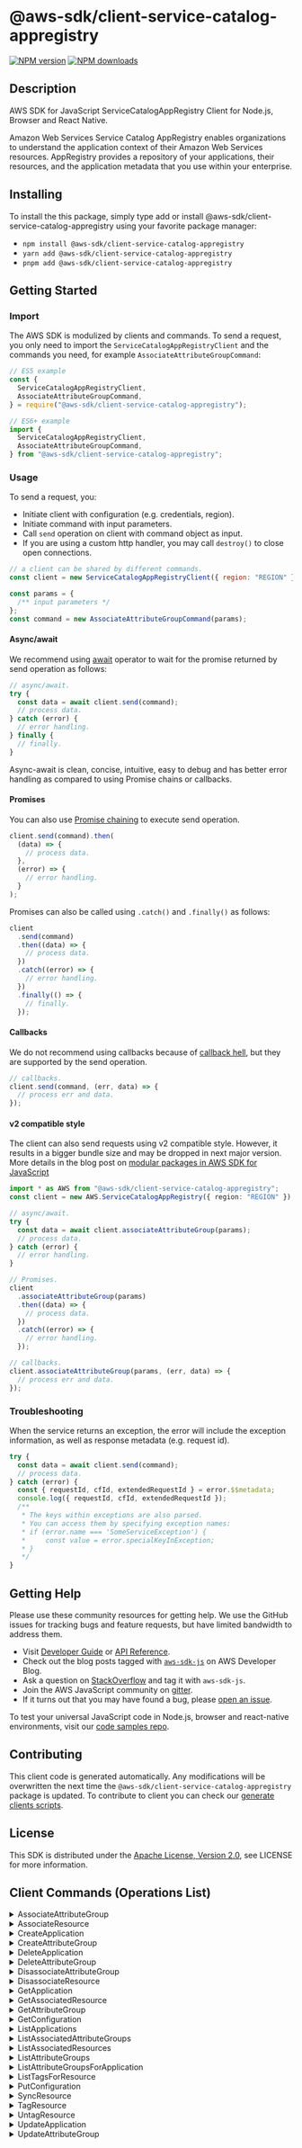 <!-- generated file, do not edit directly -->

# @aws-sdk/client-service-catalog-appregistry

[![NPM version](https://img.shields.io/npm/v/@aws-sdk/client-service-catalog-appregistry/latest.svg)](https://www.npmjs.com/package/@aws-sdk/client-service-catalog-appregistry)
[![NPM downloads](https://img.shields.io/npm/dm/@aws-sdk/client-service-catalog-appregistry.svg)](https://www.npmjs.com/package/@aws-sdk/client-service-catalog-appregistry)

## Description

AWS SDK for JavaScript ServiceCatalogAppRegistry Client for Node.js, Browser and React Native.

<p> Amazon Web Services Service Catalog AppRegistry enables organizations to understand the application context of their Amazon Web Services resources. AppRegistry provides a repository of your applications, their resources, and the application metadata that you use within your enterprise.</p>

## Installing

To install the this package, simply type add or install @aws-sdk/client-service-catalog-appregistry
using your favorite package manager:

- `npm install @aws-sdk/client-service-catalog-appregistry`
- `yarn add @aws-sdk/client-service-catalog-appregistry`
- `pnpm add @aws-sdk/client-service-catalog-appregistry`

## Getting Started

### Import

The AWS SDK is modulized by clients and commands.
To send a request, you only need to import the `ServiceCatalogAppRegistryClient` and
the commands you need, for example `AssociateAttributeGroupCommand`:

```js
// ES5 example
const {
  ServiceCatalogAppRegistryClient,
  AssociateAttributeGroupCommand,
} = require("@aws-sdk/client-service-catalog-appregistry");
```

```ts
// ES6+ example
import {
  ServiceCatalogAppRegistryClient,
  AssociateAttributeGroupCommand,
} from "@aws-sdk/client-service-catalog-appregistry";
```

### Usage

To send a request, you:

- Initiate client with configuration (e.g. credentials, region).
- Initiate command with input parameters.
- Call `send` operation on client with command object as input.
- If you are using a custom http handler, you may call `destroy()` to close open connections.

```js
// a client can be shared by different commands.
const client = new ServiceCatalogAppRegistryClient({ region: "REGION" });

const params = {
  /** input parameters */
};
const command = new AssociateAttributeGroupCommand(params);
```

#### Async/await

We recommend using [await](https://developer.mozilla.org/en-US/docs/Web/JavaScript/Reference/Operators/await)
operator to wait for the promise returned by send operation as follows:

```js
// async/await.
try {
  const data = await client.send(command);
  // process data.
} catch (error) {
  // error handling.
} finally {
  // finally.
}
```

Async-await is clean, concise, intuitive, easy to debug and has better error handling
as compared to using Promise chains or callbacks.

#### Promises

You can also use [Promise chaining](https://developer.mozilla.org/en-US/docs/Web/JavaScript/Guide/Using_promises#chaining)
to execute send operation.

```js
client.send(command).then(
  (data) => {
    // process data.
  },
  (error) => {
    // error handling.
  }
);
```

Promises can also be called using `.catch()` and `.finally()` as follows:

```js
client
  .send(command)
  .then((data) => {
    // process data.
  })
  .catch((error) => {
    // error handling.
  })
  .finally(() => {
    // finally.
  });
```

#### Callbacks

We do not recommend using callbacks because of [callback hell](http://callbackhell.com/),
but they are supported by the send operation.

```js
// callbacks.
client.send(command, (err, data) => {
  // process err and data.
});
```

#### v2 compatible style

The client can also send requests using v2 compatible style.
However, it results in a bigger bundle size and may be dropped in next major version. More details in the blog post
on [modular packages in AWS SDK for JavaScript](https://aws.amazon.com/blogs/developer/modular-packages-in-aws-sdk-for-javascript/)

```ts
import * as AWS from "@aws-sdk/client-service-catalog-appregistry";
const client = new AWS.ServiceCatalogAppRegistry({ region: "REGION" });

// async/await.
try {
  const data = await client.associateAttributeGroup(params);
  // process data.
} catch (error) {
  // error handling.
}

// Promises.
client
  .associateAttributeGroup(params)
  .then((data) => {
    // process data.
  })
  .catch((error) => {
    // error handling.
  });

// callbacks.
client.associateAttributeGroup(params, (err, data) => {
  // process err and data.
});
```

### Troubleshooting

When the service returns an exception, the error will include the exception information,
as well as response metadata (e.g. request id).

```js
try {
  const data = await client.send(command);
  // process data.
} catch (error) {
  const { requestId, cfId, extendedRequestId } = error.$$metadata;
  console.log({ requestId, cfId, extendedRequestId });
  /**
   * The keys within exceptions are also parsed.
   * You can access them by specifying exception names:
   * if (error.name === 'SomeServiceException') {
   *     const value = error.specialKeyInException;
   * }
   */
}
```

## Getting Help

Please use these community resources for getting help.
We use the GitHub issues for tracking bugs and feature requests, but have limited bandwidth to address them.

- Visit [Developer Guide](https://docs.aws.amazon.com/sdk-for-javascript/v3/developer-guide/welcome.html)
  or [API Reference](https://docs.aws.amazon.com/AWSJavaScriptSDK/v3/latest/index.html).
- Check out the blog posts tagged with [`aws-sdk-js`](https://aws.amazon.com/blogs/developer/tag/aws-sdk-js/)
  on AWS Developer Blog.
- Ask a question on [StackOverflow](https://stackoverflow.com/questions/tagged/aws-sdk-js) and tag it with `aws-sdk-js`.
- Join the AWS JavaScript community on [gitter](https://gitter.im/aws/aws-sdk-js-v3).
- If it turns out that you may have found a bug, please [open an issue](https://github.com/aws/aws-sdk-js-v3/issues/new/choose).

To test your universal JavaScript code in Node.js, browser and react-native environments,
visit our [code samples repo](https://github.com/aws-samples/aws-sdk-js-tests).

## Contributing

This client code is generated automatically. Any modifications will be overwritten the next time the `@aws-sdk/client-service-catalog-appregistry` package is updated.
To contribute to client you can check our [generate clients scripts](https://github.com/aws/aws-sdk-js-v3/tree/main/scripts/generate-clients).

## License

This SDK is distributed under the
[Apache License, Version 2.0](http://www.apache.org/licenses/LICENSE-2.0),
see LICENSE for more information.

## Client Commands (Operations List)

<details>
<summary>
AssociateAttributeGroup
</summary>

[Command API Reference](https://docs.aws.amazon.com/AWSJavaScriptSDK/v3/latest/clients/client-service catalog appregistry/classes/associateattributegroupcommand.html) / [Input](https://docs.aws.amazon.com/AWSJavaScriptSDK/v3/latest/clients/client-service catalog appregistry/interfaces/associateattributegroupcommandinput.html) / [Output](https://docs.aws.amazon.com/AWSJavaScriptSDK/v3/latest/clients/client-service catalog appregistry/interfaces/associateattributegroupcommandoutput.html)

</details>
<details>
<summary>
AssociateResource
</summary>

[Command API Reference](https://docs.aws.amazon.com/AWSJavaScriptSDK/v3/latest/clients/client-service catalog appregistry/classes/associateresourcecommand.html) / [Input](https://docs.aws.amazon.com/AWSJavaScriptSDK/v3/latest/clients/client-service catalog appregistry/interfaces/associateresourcecommandinput.html) / [Output](https://docs.aws.amazon.com/AWSJavaScriptSDK/v3/latest/clients/client-service catalog appregistry/interfaces/associateresourcecommandoutput.html)

</details>
<details>
<summary>
CreateApplication
</summary>

[Command API Reference](https://docs.aws.amazon.com/AWSJavaScriptSDK/v3/latest/clients/client-service catalog appregistry/classes/createapplicationcommand.html) / [Input](https://docs.aws.amazon.com/AWSJavaScriptSDK/v3/latest/clients/client-service catalog appregistry/interfaces/createapplicationcommandinput.html) / [Output](https://docs.aws.amazon.com/AWSJavaScriptSDK/v3/latest/clients/client-service catalog appregistry/interfaces/createapplicationcommandoutput.html)

</details>
<details>
<summary>
CreateAttributeGroup
</summary>

[Command API Reference](https://docs.aws.amazon.com/AWSJavaScriptSDK/v3/latest/clients/client-service catalog appregistry/classes/createattributegroupcommand.html) / [Input](https://docs.aws.amazon.com/AWSJavaScriptSDK/v3/latest/clients/client-service catalog appregistry/interfaces/createattributegroupcommandinput.html) / [Output](https://docs.aws.amazon.com/AWSJavaScriptSDK/v3/latest/clients/client-service catalog appregistry/interfaces/createattributegroupcommandoutput.html)

</details>
<details>
<summary>
DeleteApplication
</summary>

[Command API Reference](https://docs.aws.amazon.com/AWSJavaScriptSDK/v3/latest/clients/client-service catalog appregistry/classes/deleteapplicationcommand.html) / [Input](https://docs.aws.amazon.com/AWSJavaScriptSDK/v3/latest/clients/client-service catalog appregistry/interfaces/deleteapplicationcommandinput.html) / [Output](https://docs.aws.amazon.com/AWSJavaScriptSDK/v3/latest/clients/client-service catalog appregistry/interfaces/deleteapplicationcommandoutput.html)

</details>
<details>
<summary>
DeleteAttributeGroup
</summary>

[Command API Reference](https://docs.aws.amazon.com/AWSJavaScriptSDK/v3/latest/clients/client-service catalog appregistry/classes/deleteattributegroupcommand.html) / [Input](https://docs.aws.amazon.com/AWSJavaScriptSDK/v3/latest/clients/client-service catalog appregistry/interfaces/deleteattributegroupcommandinput.html) / [Output](https://docs.aws.amazon.com/AWSJavaScriptSDK/v3/latest/clients/client-service catalog appregistry/interfaces/deleteattributegroupcommandoutput.html)

</details>
<details>
<summary>
DisassociateAttributeGroup
</summary>

[Command API Reference](https://docs.aws.amazon.com/AWSJavaScriptSDK/v3/latest/clients/client-service catalog appregistry/classes/disassociateattributegroupcommand.html) / [Input](https://docs.aws.amazon.com/AWSJavaScriptSDK/v3/latest/clients/client-service catalog appregistry/interfaces/disassociateattributegroupcommandinput.html) / [Output](https://docs.aws.amazon.com/AWSJavaScriptSDK/v3/latest/clients/client-service catalog appregistry/interfaces/disassociateattributegroupcommandoutput.html)

</details>
<details>
<summary>
DisassociateResource
</summary>

[Command API Reference](https://docs.aws.amazon.com/AWSJavaScriptSDK/v3/latest/clients/client-service catalog appregistry/classes/disassociateresourcecommand.html) / [Input](https://docs.aws.amazon.com/AWSJavaScriptSDK/v3/latest/clients/client-service catalog appregistry/interfaces/disassociateresourcecommandinput.html) / [Output](https://docs.aws.amazon.com/AWSJavaScriptSDK/v3/latest/clients/client-service catalog appregistry/interfaces/disassociateresourcecommandoutput.html)

</details>
<details>
<summary>
GetApplication
</summary>

[Command API Reference](https://docs.aws.amazon.com/AWSJavaScriptSDK/v3/latest/clients/client-service catalog appregistry/classes/getapplicationcommand.html) / [Input](https://docs.aws.amazon.com/AWSJavaScriptSDK/v3/latest/clients/client-service catalog appregistry/interfaces/getapplicationcommandinput.html) / [Output](https://docs.aws.amazon.com/AWSJavaScriptSDK/v3/latest/clients/client-service catalog appregistry/interfaces/getapplicationcommandoutput.html)

</details>
<details>
<summary>
GetAssociatedResource
</summary>

[Command API Reference](https://docs.aws.amazon.com/AWSJavaScriptSDK/v3/latest/clients/client-service catalog appregistry/classes/getassociatedresourcecommand.html) / [Input](https://docs.aws.amazon.com/AWSJavaScriptSDK/v3/latest/clients/client-service catalog appregistry/interfaces/getassociatedresourcecommandinput.html) / [Output](https://docs.aws.amazon.com/AWSJavaScriptSDK/v3/latest/clients/client-service catalog appregistry/interfaces/getassociatedresourcecommandoutput.html)

</details>
<details>
<summary>
GetAttributeGroup
</summary>

[Command API Reference](https://docs.aws.amazon.com/AWSJavaScriptSDK/v3/latest/clients/client-service catalog appregistry/classes/getattributegroupcommand.html) / [Input](https://docs.aws.amazon.com/AWSJavaScriptSDK/v3/latest/clients/client-service catalog appregistry/interfaces/getattributegroupcommandinput.html) / [Output](https://docs.aws.amazon.com/AWSJavaScriptSDK/v3/latest/clients/client-service catalog appregistry/interfaces/getattributegroupcommandoutput.html)

</details>
<details>
<summary>
GetConfiguration
</summary>

[Command API Reference](https://docs.aws.amazon.com/AWSJavaScriptSDK/v3/latest/clients/client-service catalog appregistry/classes/getconfigurationcommand.html) / [Input](https://docs.aws.amazon.com/AWSJavaScriptSDK/v3/latest/clients/client-service catalog appregistry/interfaces/getconfigurationcommandinput.html) / [Output](https://docs.aws.amazon.com/AWSJavaScriptSDK/v3/latest/clients/client-service catalog appregistry/interfaces/getconfigurationcommandoutput.html)

</details>
<details>
<summary>
ListApplications
</summary>

[Command API Reference](https://docs.aws.amazon.com/AWSJavaScriptSDK/v3/latest/clients/client-service catalog appregistry/classes/listapplicationscommand.html) / [Input](https://docs.aws.amazon.com/AWSJavaScriptSDK/v3/latest/clients/client-service catalog appregistry/interfaces/listapplicationscommandinput.html) / [Output](https://docs.aws.amazon.com/AWSJavaScriptSDK/v3/latest/clients/client-service catalog appregistry/interfaces/listapplicationscommandoutput.html)

</details>
<details>
<summary>
ListAssociatedAttributeGroups
</summary>

[Command API Reference](https://docs.aws.amazon.com/AWSJavaScriptSDK/v3/latest/clients/client-service catalog appregistry/classes/listassociatedattributegroupscommand.html) / [Input](https://docs.aws.amazon.com/AWSJavaScriptSDK/v3/latest/clients/client-service catalog appregistry/interfaces/listassociatedattributegroupscommandinput.html) / [Output](https://docs.aws.amazon.com/AWSJavaScriptSDK/v3/latest/clients/client-service catalog appregistry/interfaces/listassociatedattributegroupscommandoutput.html)

</details>
<details>
<summary>
ListAssociatedResources
</summary>

[Command API Reference](https://docs.aws.amazon.com/AWSJavaScriptSDK/v3/latest/clients/client-service catalog appregistry/classes/listassociatedresourcescommand.html) / [Input](https://docs.aws.amazon.com/AWSJavaScriptSDK/v3/latest/clients/client-service catalog appregistry/interfaces/listassociatedresourcescommandinput.html) / [Output](https://docs.aws.amazon.com/AWSJavaScriptSDK/v3/latest/clients/client-service catalog appregistry/interfaces/listassociatedresourcescommandoutput.html)

</details>
<details>
<summary>
ListAttributeGroups
</summary>

[Command API Reference](https://docs.aws.amazon.com/AWSJavaScriptSDK/v3/latest/clients/client-service catalog appregistry/classes/listattributegroupscommand.html) / [Input](https://docs.aws.amazon.com/AWSJavaScriptSDK/v3/latest/clients/client-service catalog appregistry/interfaces/listattributegroupscommandinput.html) / [Output](https://docs.aws.amazon.com/AWSJavaScriptSDK/v3/latest/clients/client-service catalog appregistry/interfaces/listattributegroupscommandoutput.html)

</details>
<details>
<summary>
ListAttributeGroupsForApplication
</summary>

[Command API Reference](https://docs.aws.amazon.com/AWSJavaScriptSDK/v3/latest/clients/client-service catalog appregistry/classes/listattributegroupsforapplicationcommand.html) / [Input](https://docs.aws.amazon.com/AWSJavaScriptSDK/v3/latest/clients/client-service catalog appregistry/interfaces/listattributegroupsforapplicationcommandinput.html) / [Output](https://docs.aws.amazon.com/AWSJavaScriptSDK/v3/latest/clients/client-service catalog appregistry/interfaces/listattributegroupsforapplicationcommandoutput.html)

</details>
<details>
<summary>
ListTagsForResource
</summary>

[Command API Reference](https://docs.aws.amazon.com/AWSJavaScriptSDK/v3/latest/clients/client-service catalog appregistry/classes/listtagsforresourcecommand.html) / [Input](https://docs.aws.amazon.com/AWSJavaScriptSDK/v3/latest/clients/client-service catalog appregistry/interfaces/listtagsforresourcecommandinput.html) / [Output](https://docs.aws.amazon.com/AWSJavaScriptSDK/v3/latest/clients/client-service catalog appregistry/interfaces/listtagsforresourcecommandoutput.html)

</details>
<details>
<summary>
PutConfiguration
</summary>

[Command API Reference](https://docs.aws.amazon.com/AWSJavaScriptSDK/v3/latest/clients/client-service catalog appregistry/classes/putconfigurationcommand.html) / [Input](https://docs.aws.amazon.com/AWSJavaScriptSDK/v3/latest/clients/client-service catalog appregistry/interfaces/putconfigurationcommandinput.html) / [Output](https://docs.aws.amazon.com/AWSJavaScriptSDK/v3/latest/clients/client-service catalog appregistry/interfaces/putconfigurationcommandoutput.html)

</details>
<details>
<summary>
SyncResource
</summary>

[Command API Reference](https://docs.aws.amazon.com/AWSJavaScriptSDK/v3/latest/clients/client-service catalog appregistry/classes/syncresourcecommand.html) / [Input](https://docs.aws.amazon.com/AWSJavaScriptSDK/v3/latest/clients/client-service catalog appregistry/interfaces/syncresourcecommandinput.html) / [Output](https://docs.aws.amazon.com/AWSJavaScriptSDK/v3/latest/clients/client-service catalog appregistry/interfaces/syncresourcecommandoutput.html)

</details>
<details>
<summary>
TagResource
</summary>

[Command API Reference](https://docs.aws.amazon.com/AWSJavaScriptSDK/v3/latest/clients/client-service catalog appregistry/classes/tagresourcecommand.html) / [Input](https://docs.aws.amazon.com/AWSJavaScriptSDK/v3/latest/clients/client-service catalog appregistry/interfaces/tagresourcecommandinput.html) / [Output](https://docs.aws.amazon.com/AWSJavaScriptSDK/v3/latest/clients/client-service catalog appregistry/interfaces/tagresourcecommandoutput.html)

</details>
<details>
<summary>
UntagResource
</summary>

[Command API Reference](https://docs.aws.amazon.com/AWSJavaScriptSDK/v3/latest/clients/client-service catalog appregistry/classes/untagresourcecommand.html) / [Input](https://docs.aws.amazon.com/AWSJavaScriptSDK/v3/latest/clients/client-service catalog appregistry/interfaces/untagresourcecommandinput.html) / [Output](https://docs.aws.amazon.com/AWSJavaScriptSDK/v3/latest/clients/client-service catalog appregistry/interfaces/untagresourcecommandoutput.html)

</details>
<details>
<summary>
UpdateApplication
</summary>

[Command API Reference](https://docs.aws.amazon.com/AWSJavaScriptSDK/v3/latest/clients/client-service catalog appregistry/classes/updateapplicationcommand.html) / [Input](https://docs.aws.amazon.com/AWSJavaScriptSDK/v3/latest/clients/client-service catalog appregistry/interfaces/updateapplicationcommandinput.html) / [Output](https://docs.aws.amazon.com/AWSJavaScriptSDK/v3/latest/clients/client-service catalog appregistry/interfaces/updateapplicationcommandoutput.html)

</details>
<details>
<summary>
UpdateAttributeGroup
</summary>

[Command API Reference](https://docs.aws.amazon.com/AWSJavaScriptSDK/v3/latest/clients/client-service catalog appregistry/classes/updateattributegroupcommand.html) / [Input](https://docs.aws.amazon.com/AWSJavaScriptSDK/v3/latest/clients/client-service catalog appregistry/interfaces/updateattributegroupcommandinput.html) / [Output](https://docs.aws.amazon.com/AWSJavaScriptSDK/v3/latest/clients/client-service catalog appregistry/interfaces/updateattributegroupcommandoutput.html)

</details>
